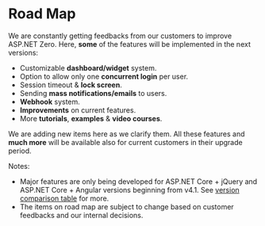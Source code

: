 # Road Map

We are constantly getting feedbacks from our customers to improve ASP.NET Zero. Here, **some** of the features will be implemented in the next versions:

-   Customizable **dashboard/widget** system.
-   Option to allow only one **concurrent login** per user.
-   Session timeout & **lock screen**.
-   Sending **mass notifications/emails** to users.
-   **Webhook** system.
-   **Improvements** on current features.
-   More **tutorials**, **examples** & **video courses**.

We are adding new items here as we clarify them. All these features and
**much more** will be available also for current customers in their
upgrade period.

Notes:

- Major features are only being developed for ASP.NET Core + jQuery
  and ASP.NET Core + Angular versions beginning from v4.1. See
  [version comparison table](Version-Differences.md) for more.
- The items on road map are subject to change based on customer
  feedbacks and our internal decisions.
